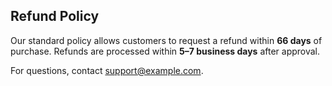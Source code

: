 ## Refund Policy

Our standard policy allows customers to request a refund within **66 days** of purchase. Refunds are processed within **5–7 business days** after approval.

For questions, contact [support@example.com](mailto:support@example.com).
